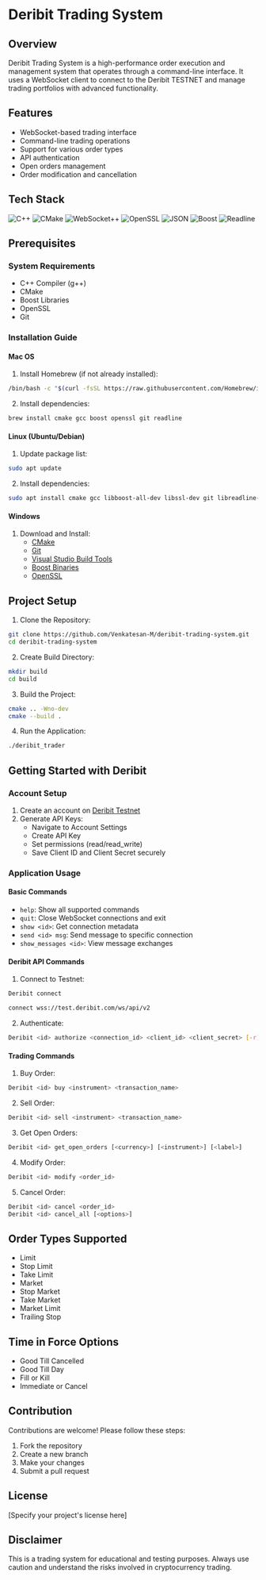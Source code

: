 # Deribit Trading System

## Overview

Deribit Trading System is a high-performance order execution and management system that operates through a command-line interface. It uses a WebSocket client to connect to the Deribit TESTNET and manage trading portfolios with advanced functionality.

## Features

- WebSocket-based trading interface
- Command-line trading operations
- Support for various order types
- API authentication
- Open orders management
- Order modification and cancellation

## Tech Stack

![C++](https://img.shields.io/badge/C++-00599C?style=for-the-badge&logo=c%2B%2B&logoColor=white)
![CMake](https://img.shields.io/badge/CMake-064F8C?style=for-the-badge&logo=cmake&logoColor=white)
![WebSocket++](https://img.shields.io/badge/websocketpp-3F54A3?style=for-the-badge&logo=websocket&logoColor=white)
![OpenSSL](https://img.shields.io/badge/OpenSSL-721817?style=for-the-badge&logo=openssl&logoColor=white)
![JSON](https://img.shields.io/badge/json%20library-00599C?style=for-the-badge&logo=json&logoColor=white)
![Boost](https://img.shields.io/badge/Boost%20C++-f34b7d?style=for-the-badge&logo=boost&logoColor=white)
![Readline](https://img.shields.io/badge/Readline-4A90E2?style=for-the-badge&logo=gnu&logoColor=white)


## Prerequisites

### System Requirements

- C++ Compiler (g++)
- CMake
- Boost Libraries
- OpenSSL
- Git

### Installation Guide

#### Mac OS

1. Install Homebrew (if not already installed):
```bash
/bin/bash -c "$(curl -fsSL https://raw.githubusercontent.com/Homebrew/install/HEAD/install.sh)"
```

2. Install dependencies:
```bash
brew install cmake gcc boost openssl git readline
```

#### Linux (Ubuntu/Debian)

1. Update package list:
```bash
sudo apt update
```

2. Install dependencies:
```bash
sudo apt install cmake gcc libboost-all-dev libssl-dev git libreadline-dev
```

#### Windows

1. Download and Install:
   - [CMake](https://cmake.org/download/)
   - [Git](https://git-scm.com/download/win)
   - [Visual Studio Build Tools](https://visualstudio.microsoft.com/visual-cpp-build-tools/)
   - [Boost Binaries](https://www.boost.org/users/download/)
   - [OpenSSL](https://slproweb.com/products/Win32OpenSSL.html)

## Project Setup

1. Clone the Repository:
```bash
git clone https://github.com/Venkatesan-M/deribit-trading-system.git
cd deribit-trading-system
```

2. Create Build Directory:
```bash
mkdir build
cd build
```

3. Build the Project:
```bash
cmake .. -Wno-dev
cmake --build .
```

4. Run the Application:
```bash
./deribit_trader
```

## Getting Started with Deribit

### Account Setup

1. Create an account on [Deribit Testnet](https://test.deribit.com)
2. Generate API Keys:
   - Navigate to Account Settings
   - Create API Key
   - Set permissions (read/read_write)
   - Save Client ID and Client Secret securely

### Application Usage

#### Basic Commands

- `help`: Show all supported commands
- `quit`: Close WebSocket connections and exit
- `show <id>`: Get connection metadata
- `send <id> msg`: Send message to specific connection
- `show_messages <id>`: View message exchanges

#### Deribit API Commands

1. Connect to Testnet:

```sh
Deribit connect
```

```bash
connect wss://test.deribit.com/ws/api/v2
```

2. Authenticate:
```bash
Deribit <id> authorize <connection_id> <client_id> <client_secret> [-r]
```

#### Trading Commands

1. Buy Order:
```bash
Deribit <id> buy <instrument> <transaction_name>
```

2. Sell Order:
```bash
Deribit <id> sell <instrument> <transaction_name>
```

3. Get Open Orders:
```bash
Deribit <id> get_open_orders [<currency>] [<instrument>] [<label>]
```

4. Modify Order:
```bash
Deribit <id> modify <order_id>
```

5. Cancel Order:
```bash
Deribit <id> cancel <order_id>
Deribit <id> cancel_all [<options>]
```

## Order Types Supported

- Limit
- Stop Limit
- Take Limit
- Market
- Stop Market
- Take Market
- Market Limit
- Trailing Stop

## Time in Force Options

- Good Till Cancelled
- Good Till Day
- Fill or Kill
- Immediate or Cancel

## Contribution

Contributions are welcome! Please follow these steps:
1. Fork the repository
2. Create a new branch
3. Make your changes
4. Submit a pull request

## License

[Specify your project's license here]

## Disclaimer

This is a trading system for educational and testing purposes. Always use caution and understand the risks involved in cryptocurrency trading.